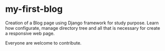 # my-first-blog

Creation of a Blog page using Django framework for study purpose.
Learn how configurate, manage directory tree and all that is necessary for create a responsive web page.

Everyone are welcome to contribute.
